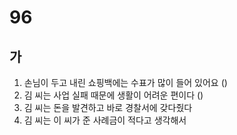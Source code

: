 # 96
## 가
1. 손님이 두고 내린 쇼핑백에는 수표가 많이 들어 있어요 ()
2. 김 씨는 사업 실패 때문에 생활이 어려운 편이다 ()
3. 김 씨는 돈을 발견하고 바로 경찰서에 갖다줬다
4. 김 씨는 이 씨가 준 사례금이 적다고 생각해서 